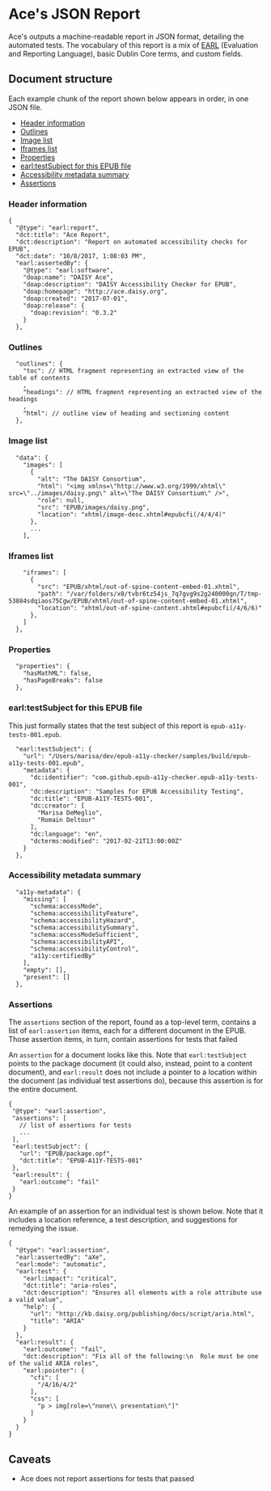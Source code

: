 # Ace's JSON Report

Ace's outputs a machine-readable report in JSON format, detailing the automated tests. The vocabulary of this report is a mix of [EARL](https://www.w3.org/TR/EARL10-Schema/) (Evaluation and Reporting Language), basic Dublin Core terms, and custom fields.

## Document structure

Each example chunk of the report shown below appears in order, in one JSON file.

- [Header information](#header-information)
- [Outlines](#outlines)
- [Image list](#image-list)
- [Iframes list](#iframes-list)
- [Properties](#properties)
- [earl:testSubject for this EPUB file](#earltestsubject-for-this-epub-file)
- [Accessibility metadata summary](#accessibility-metadata-summary)
- [Assertions](#assertions)

### Header information
```
{
  "@type": "earl:report",
  "dct:title": "Ace Report",
  "dct:description": "Report on automated accessibility checks for EPUB",
  "dct:date": "10/8/2017, 1:08:03 PM",
  "earl:assertedBy": {
    "@type": "earl:software",
    "doap:name": "DAISY Ace",
    "doap:description": "DAISY Accessibility Checker for EPUB",
    "doap:homepage": "http://ace.daisy.org",
    "doap:created": "2017-07-01",
    "doap:release": {
      "doap:revision": "0.3.2"
    }
  },
```

### Outlines
```
  "outlines": {
    "toc": // HTML fragment representing an extracted view of the table of contents
    ,
    "headings": // HTML fragment representing an extracted view of the headings
    ,
    "html": // outline view of heading and sectioning content
  },
```


### Image list
```
  "data": {
    "images": [
      {
        "alt": "The DAISY Consortium",
        "html": "<img xmlns=\"http://www.w3.org/1999/xhtml\" src=\"../images/daisy.png\" alt=\"The DAISY Consortium\" />",
        "role": null,
        "src": "EPUB/images/daisy.png",
        "location": "xhtml/image-desc.xhtml#epubcfi(/4/4/4)"
      },
      ...
    ],
```

### Iframes list
```
    "iframes": [
      {
        "src": "EPUB/xhtml/out-of-spine-content-embed-01.xhtml",
        "path": "/var/folders/x0/tvbr6tz54js_7q7gvg9s2g240000gn/T/tmp-53884sdqiaos75Cgw/EPUB/xhtml/out-of-spine-content-embed-01.xhtml",
        "location": "xhtml/out-of-spine-content.xhtml#epubcfi(/4/6/6)"
      },
    ]
  },
```

### Properties
```
  "properties": {
    "hasMathML": false,
    "hasPageBreaks": false
  },
```

### earl:testSubject for this EPUB file

This just formally states that the test subject of this report is `epub-a11y-tests-001.epub`.

```
  "earl:testSubject": {
    "url": "/Users/marisa/dev/epub-a11y-checker/samples/build/epub-a11y-tests-001.epub",
    "metadata": {
      "dc:identifier": "com.github.epub-a11y-checker.epub-a11y-tests-001",
      "dc:description": "Samples for EPUB Accessibility Testing",
      "dc:title": "EPUB-A11Y-TESTS-001",
      "dc:creator": [
        "Marisa DeMeglio",
        "Romain Deltour"
      ],
      "dc:language": "en",
      "dcterms:modified": "2017-02-21T13:00:00Z"
    }
  },
```
### Accessibility metadata summary

```
  "a11y-metadata": {
    "missing": [
      "schema:accessMode",
      "schema:accessibilityFeature",
      "schema:accessibilityHazard",
      "schema:accessibilitySummary",
      "schema:accessModeSufficient",
      "schema:accessibilityAPI",
      "schema:accessibilityControl",
      "a11y:certifiedBy"
    ],
    "empty": [],
    "present": []
  },
```
### Assertions

The `assertions` section of the report, found as a top-level term, contains a list of `earl:assertion` items, each for a different document in the EPUB. Those assertion items, in turn, contain assertions for tests that failed

An `assertion` for a document looks like this. Note that `earl:testSubject` points to the package document (it could also, instead, point to a content document), and `earl:result` does not include a pointer to a location within the document (as individual test assertions do), because this assertion is for the entire document.

```
{
 "@type": "earl:assertion",
 "assertions": [
   // list of assertions for tests
   ...
 ],
 "earl:testSubject": {
   "url": "EPUB/package.opf",
   "dct:title": "EPUB-A11Y-TESTS-001"
 },
 "earl:result": {
   "earl:outcome": "fail"
 }
}
```

An example of an assertion for an individual test is shown below. Note that it includes a location reference, a test description, and suggestions for remedying the issue.

```
{
  "@type": "earl:assertion",
  "earl:assertedBy": "aXe",
  "earl:mode": "automatic",
  "earl:test": {
    "earl:impact": "critical",
    "dct:title": "aria-roles",
    "dct:description": "Ensures all elements with a role attribute use a valid value",
    "help": {
      "url": "http://kb.daisy.org/publishing/docs/script/aria.html",
      "title": "ARIA"
    }
  },
  "earl:result": {
    "earl:outcome": "fail",
    "dct:description": "Fix all of the following:\n  Role must be one of the valid ARIA roles",
    "earl:pointer": {
      "cfi": [
        "/4/16/4/2"
      ],
      "css": [
        "p > img[role=\"none\\ presentation\"]"
      ]
    }
  }
}
```

## Caveats

* Ace does not report assertions for tests that passed
